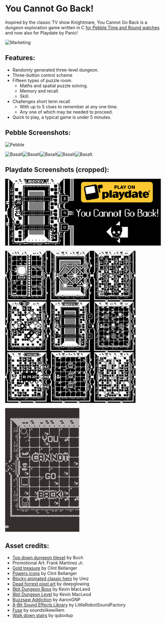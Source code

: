 # You Cannot Go Back!

Inspired by the classic TV show Knightmare, You Cannot Go Back is a dungeon exploration game written in C [for Pebble Time and Round watches](https://apps.rebble.io/en_US/application/56e4693181ff036ba9000020?section=watchapps) and now also for Playdate by Panic!

![Marketing](https://github.com/timboe/YouCannotGoBack/blob/master/promotional/you-cannot-go-back-marketing.png?raw=true)

## Features:

 * Randomly generated three-level dungeon.
 * Three-button control scheme
 * Fifteen types of puzzle room.
   * Maths and spatial puzzle solving.
   * Memory and recall.
   * Skill.
 * Challenges short term recall
    * With up to 5 clues to remember at any one time.
    * Any one of which may be needed to proceed.
 * Quick to play, a typical game is under 5 minutes.

## Pebble Screenshots:

![Pebble](https://github.com/timboe/YouCannotGoBack/blob/master/promotional/banner.png?raw=true)

![Basalt](https://github.com/timboe/YouCannotGoBack/blob/master/promotional/pebble_screenshot_b1.png?raw=true)![Basalt](https://github.com/timboe/YouCannotGoBack/blob/master/promotional/pebble_screenshot_b2.png?raw=true)![Basalt](https://github.com/timboe/YouCannotGoBack/blob/master/promotional/pebble_screenshot_b3.png?raw=true)![Basalt](https://github.com/timboe/YouCannotGoBack/blob/master/promotional/pebble_screenshot_b4.png?raw=true)![Basalt](https://github.com/timboe/YouCannotGoBack/blob/master/promotional/pebble_screenshot_b5.png?raw=true)

## Playdate Screenshots (cropped):

![Playdate](https://github.com/timboe/YouCannotGoBack/blob/master/promotional/ycgb_card_x2_21_9.png?raw=true)

![Playdate](https://github.com/timboe/YouCannotGoBack/blob/master/promotional/playdate.png?raw=true)

![Playdate](https://github.com/timboe/YouCannotGoBack/blob/master/promotional/ycgb_gameplay.gif?raw=true)



## Asset credits:
  * [Top down dungeon tileset](https://opengameart.org/content/top-down-dungeon-tileset) by Buch
  * Promotional Art: Frank Martinez Jr.
  * [Gold treasure](https://opengameart.org/content/gold-treasure-icons) by Clint Bellanger
  * [Powers icons](https://opengameart.org/content/powers-icons) by Clint Bellanger
  * [Blocky animated classic hero](http://opengameart.org/content/blocky-animated-classic-hero-edit) by Umz
  * [Dead forrest pixel art](https://deepglowing.itch.io/dead-forest-pixel-art-asset) by deepglowing
  * [8bit Dungeon Boss](https://incompetech.com/) by Kevin MacLeod
  * [8bit Dungeon Level](https://incompetech.com/) by Kevin MacLeod
  * [Buzzsaw Addiction](https://freesound.org/people/AaronGNP/sounds/108171/) by AaronGNP
  * [8-Bit Sound Effects Library](https://freesound.org/people/LittleRobotSoundFactory/packs/16681/) by LittleRobotSoundFactory
  * [Fuse](https://freesound.org/people/soundslikewillem/sounds/184519/) by soundslikewillem
  * [Walk down stairs](https://freesound.org/people/qubodup/sounds/442770/) by qubodup
